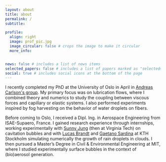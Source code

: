 ```yaml
---
layout: about
title: about
permalink: /
subtitle:

profile:
  align: right
  image: prof_pic.jpg
  image_circular: false # crops the image to make it circular
  more_info: 


news: false # includes a list of news items
selected_papers: false # includes a list of papers marked as "selected={true}"
social: true # includes social icons at the bottom of the page
---
```


I recently completed my PhD at the University of Oslo in April in [Andreas Carlson's group](https://acarlson-uio.github.io/).
My primary focus was on lubrication flows, where I combined theory and numerics to study the coupling between viscous forces and capillary or elastic systems. I also performed experiments inspired by fog harvesting on the behavior of water droplets on fibers.

Before coming to Oslo, I received a Dipl. Ing. in Aerospace Engineering from ISAE-Supaero, France. I gained research experience through internships, working experimentally with [Sunny Jung](https://sites.google.com/cornell.edu/sunnyjsh) (then at Virginia Tech) on cavitation bubbles and with [Lucas Brandt](https://www.mech.kth.se/~luca/index.php) and [Gaetano Sardina](https://www.chalmers.se/en/persons/sardina/) at KTH Stockholm simulating numerically the growth of rain droplets in clouds. I then pursued a Master’s Degree in Civil & Environmental Engineering at MIT, where I studied experimentally surface bubbles in the context of (bio)aerosol generation.
